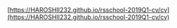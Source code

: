 [https://HAROSHII232.github.io/rsschool-2019Q1-cv/cv](https://HAROSHII232.github.io/rsschool-2019Q1-cv/cv)